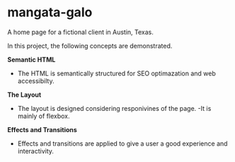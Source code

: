 # mangata-galo
A home page for a fictional client in Austin, Texas.

In this project, the following concepts are demonstrated.

**Semantic HTML**

   - The HTML is semantically structured for SEO optimazation and web accessibilty.

**The Layout**

   - The layout is designed considering responivines of the page.
   -It is mainly of flexbox.

**Effects and Transitions**

   - Effects and transitions are applied to give a user a good experience and  interactivity.
